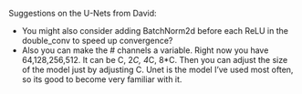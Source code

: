 Suggestions on the U-Nets from David:
- You might also consider adding BatchNorm2d  before each ReLU in the double_conv to speed up convergence?
- Also you can make the # channels a variable. Right now you have 64,128,256,512. It can be C, 2*C, 4*C, 8*C. Then you can adjust the size of the model just by adjusting C. Unet is the model I’ve used most often, so its good to become very familiar with it.

